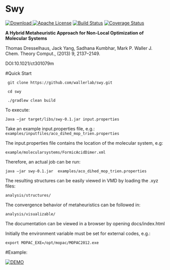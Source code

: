 # Swy

[ ![Download](https://api.bintray.com/packages/wallerlab/release-candidates/swy/images/download.svg) ](https://bintray.com/wallerlab/release-candidates/swy/_latestVersion)
[![Apache License](http://img.shields.io/badge/license-APACHE2-blue.svg)](https://www.apache.org/licenses/LICENSE-2.0.html)
[![Build Status](https://travis-ci.org/wallerlab/swy.svg?branch=master)](https://travis-ci.org/wallerlab/swy)
[![Coverage Status](https://coveralls.io/repos/github/wallerlab/swy/badge.svg?branch=master)](https://coveralls.io/github/wallerlab/swy?branch=master)

**A Hybrid Metaheuristic Approach for Non-Local Optimization of Molecular Systems** 

Thomas Dresselhaus, Jack Yang, Sadhana Kumbhar, Mark P. Waller
J. Chem. Theory Comput., (2013) 9, 2137–2149. 

DOI:10.1021/ct301079m


#Quick Start 

` git clone https://github.com/wallerlab/swy.git`

` cd swy`

` ./gradlew clean build`

To execute:

`Java –jar target/libs/swy-0.1.jar input.properties`

Take an example input.properties file, e.g.:
`examples/inputfiles/aco_dihed_mop_trien.properties`

The input.properties file contains the location of the molecular system, e.g: 

`example/molecularsystems/FormicAcidDimer.xml `

Therefore, an actual job can be run: 

`java –jar swy-0.1.jar  examples/aco_dihed_mop_trien.properties`

The resulting structures can be easily viewed in VMD by loading the .xyz files:

`analysis/structures/`

The convergence behavior of metaheuristics can be followed in:

`analysis/visualizable/ `

The documentation can be viewed in a browser by opening docs/index.html 

Initially the environment variable must be set for external codes, e.g.:

`export MOPAC_EXE=/opt/mopac/MOPAC2012.exe`


#Example:

[![DEMO](https://cloud.githubusercontent.com/assets/13583117/18966537/e079ab50-8681-11e6-9145-52bd1a4ad6c4.png)](https://www.youtube.com/watch?v=B9fMx7RRP_Y)
